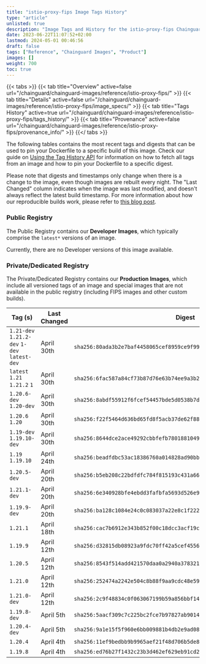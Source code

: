 ```yaml
---
title: "istio-proxy-fips Image Tags History"
type: "article"
unlisted: true
description: "Image Tags and History for the istio-proxy-fips Chainguard Image"
date: 2023-06-22T11:07:52+02:00
lastmod: 2024-05-01 00:46:56
draft: false
tags: ["Reference", "Chainguard Images", "Product"]
images: []
weight: 700
toc: true
---
```


{{< tabs >}}
{{< tab title="Overview" active=false url="/chainguard/chainguard-images/reference/istio-proxy-fips/" >}}
{{< tab title="Details" active=false url="/chainguard/chainguard-images/reference/istio-proxy-fips/image_specs/" >}}
{{< tab title="Tags History" active=true url="/chainguard/chainguard-images/reference/istio-proxy-fips/tags_history/" >}}
{{< tab title="Provenance" active=false url="/chainguard/chainguard-images/reference/istio-proxy-fips/provenance_info/" >}}
{{</ tabs >}}

The following tables contains the most recent tags and digests that can be used to pin your Dockerfile to a specific build of this image. Check our guide on [Using the Tag History API](/chainguard/chainguard-images/using-the-tag-history-api/) for information on how to fetch all tags from an image and how to pin your Dockerfile to a specific digest.

Please note that digests and timestamps only change when there is a change to the image, even though images are rebuilt every night. The "Last Changed" column indicates when the image was last modified, and doesn't always reflect the latest build timestamp. For more information about how our reproducible builds work, please refer to [this blog post](https://www.chainguard.dev/unchained/reproducing-chainguards-reproducible-image-builds).

### Public Registry
The Public Registry contains our **Developer Images**, which typically comprise the `latest*` versions of an image.

Currently, there are no Developer versions of this image available.

### Private/Dedicated Registry
The Private/Dedicated Registry contains our **Production Images**, which include all versioned tags of an image and special images that are not available in the public registry (including FIPS images and other custom builds).

| Tag (s)                                       | Last Changed | Digest                                                                    |
|-----------------------------------------------|--------------|---------------------------------------------------------------------------|
|  `1.21-dev` `1.21.2-dev` `1-dev` `latest-dev` | April 30th   | `sha256:80ada3b2e7baf4458065cef8959ce9f9931e110c08d916fb20680d7ce2e70783` |
|  `latest` `1.21` `1.21.2` `1`                 | April 30th   | `sha256:6fac587a84cf73b87d76e63b74ee9a3b27e0aef26da7886718a8f28407cd411a` |
|  `1.20.6-dev` `1.20-dev`                      | April 30th   | `sha256:8abdf55912f6fcef54457bde5d0538b7dcf35e99ec333ddfed32d4595d3754c4` |
|  `1.20.6` `1.20`                              | April 30th   | `sha256:f22f5464d636bd65fd8f5acb37de62f88842669502e28d4d6c0e1f6ea1e29c64` |
|  `1.19-dev` `1.19.10-dev`                     | April 30th   | `sha256:8644dce2ace49292cbbfefb7801881049b649579a1946ee7763d47c2098abfec` |
|  `1.19` `1.19.10`                             | April 24th   | `sha256:beadfdbc53ac18386760a014828ad90bbc0f7f9375d92f9ce89781f0e0419475` |
|  `1.20.5-dev`                                 | April 20th   | `sha256:b5eb208c22bdfdfc784f815193c431a66432c4c4b52a0ab69f0c4cccd32c95ef` |
|  `1.21.1-dev`                                 | April 20th   | `sha256:6e340928bfe4ebdd3fafbfa5693d526e9ee7da1a37072a5971619788698ec835` |
|  `1.19.9-dev`                                 | April 20th   | `sha256:ba128c1084e24c0c083037a22e8c1f222775d32272290ebff2c9907551934661` |
|  `1.21.1`                                     | April 18th   | `sha256:cac7b6912e343b852f00c18dcc3acf19cd29181f719d1cbe42fd0c5d3b18c375` |
|  `1.19.9`                                     | April 12th   | `sha256:d32815db08923a9fdc70ff42a5cef45565c7e74620d575b2aadd6cfeb3efbb11` |
|  `1.20.5`                                     | April 12th   | `sha256:8543f514add421570daa0a2940a378321d75e7429657d77d707b8b1fad3733d4` |
|  `1.21.0`                                     | April 12th   | `sha256:252474a2242e504c8b88f9aa9cdc48e595368c5c8d27f1b1dbf875c850b647fc` |
|  `1.21.0-dev`                                 | April 12th   | `sha256:2c9f48834c0f063067199b59a856bbf1423150a3fffe0735a0801f4223f4d5ef` |
|  `1.19.8-dev`                                 | April 5th    | `sha256:5aacf309c7c225bc2fce7b97827ab90144b1340359c558fb68c526e2d0e03ce3` |
|  `1.20.4-dev`                                 | April 5th    | `sha256:9a1e15f5f960e6bb009881b4db2e9ad0888eb36e59a463a99f98a7650ea2749c` |
|  `1.20.4`                                     | April 4th    | `sha256:11ef9bedbb9b9965aef21f48d706b5de8bba3f6e452f7370d039ab572868ab77` |
|  `1.19.8`                                     | April 4th    | `sha256:ed76b27f1432c23b3d462ef629eb91cd230f0043f40e1d090bd66b3acf2f1e52` |

